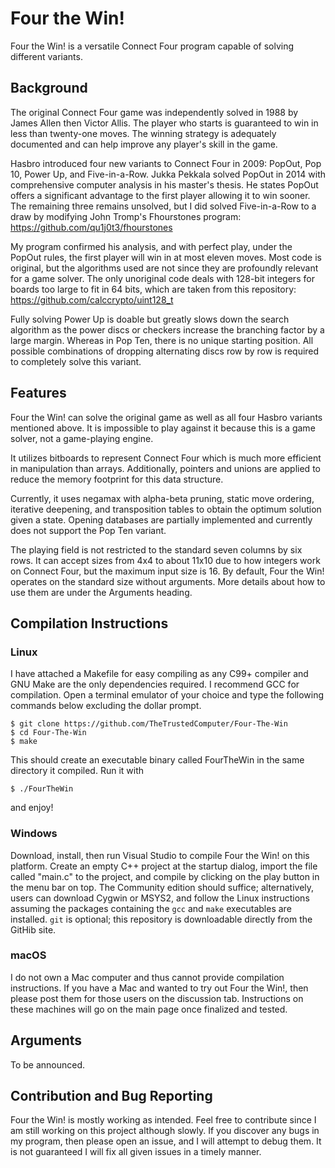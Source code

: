 # Four the Win!
Four the Win! is a versatile Connect Four program capable of solving different variants.

## Background
The original Connect Four game was independently solved in 1988 by James Allen then Victor Allis. The player who starts is guaranteed to win in less than twenty-one moves. The winning strategy is adequately documented and can help improve any player's skill in the game.

Hasbro introduced four new variants to Connect Four in 2009: PopOut, Pop 10, Power Up, and Five-in-a-Row. Jukka Pekkala solved PopOut in 2014 with comprehensive computer analysis in his master's thesis. He states PopOut offers a significant advantage to the first player allowing it to win sooner. The remaining three remains unsolved, but I did solved Five-in-a-Row to a draw by modifying John Tromp's Fhourstones program: https://github.com/qu1j0t3/fhourstones

My program confirmed his analysis, and with perfect play, under the PopOut rules, the first player will win in at most eleven moves. Most code is original, but the algorithms used are not since they are profoundly relevant for a game solver. The only unoriginal code deals with 128-bit integers for boards too large to fit in 64 bits, which are taken from this repository: https://github.com/calccrypto/uint128_t

Fully solving Power Up is doable but greatly slows down the search algorithm as the power discs or checkers increase the branching factor by a large margin. Whereas in Pop Ten, there is no unique starting position. All possible combinations of dropping alternating discs row by row is required to completely solve this variant.

## Features
Four the Win! can solve the original game as well as all four Hasbro variants mentioned above. It is impossible to play against it because this is a game solver, not a game-playing engine.

It utilizes bitboards to represent Connect Four which is much more efficient in manipulation than arrays. Additionally, pointers and unions are applied to reduce the memory footprint for this data structure.

Currently, it uses negamax with alpha-beta pruning, static move ordering, iterative deepening, and transposition tables to obtain the optimum solution given a state. Opening databases are partially implemented and currently does not support the Pop Ten variant.

The playing field is not restricted to the standard seven columns by six rows. It can accept sizes from 4x4 to about 11x10 due to how integers work on Connect Four, but the maximum input size is 16. By default, Four the Win! operates on the standard size without arguments. More details about how to use them are under the Arguments heading. 

## Compilation Instructions
### Linux
I have attached a Makefile for easy compiling as any C99+ compiler and GNU Make are the only dependencies required. I recommend GCC for compilation. Open a terminal emulator of your choice and type the following commands below excluding the dollar prompt.
```
$ git clone https://github.com/TheTrustedComputer/Four-The-Win
$ cd Four-The-Win
$ make
```
This should create an executable binary called FourTheWin in the same directory it compiled. Run it with
```
$ ./FourTheWin
```
and enjoy!
### Windows
Download, install, then run Visual Studio to compile Four the Win! on this platform. Create an empty C++ project at the startup dialog, import the file called "main.c" to the project, and compile by clicking on the play button in the menu bar on top. The Community edition should suffice; alternatively, users can download Cygwin or MSYS2, and follow the Linux instructions assuming the packages containing the ```gcc``` and ```make``` executables are installed. ```git``` is optional; this repository is downloadable directly from the GitHib site.
### macOS
I do not own a Mac computer and thus cannot provide compilation instructions. If you have a Mac and wanted to try out Four the Win!, then please post them for those users on the discussion tab. Instructions on these machines will go on the main page once finalized and tested.

## Arguments
To be announced.

## Contribution and Bug Reporting
Four the Win! is mostly working as intended. Feel free to contribute since I am still working on this project although slowly. If you discover any bugs in my program, then please open an issue, and I will attempt to debug them. It is not guaranteed I will fix all given issues in a timely manner.
